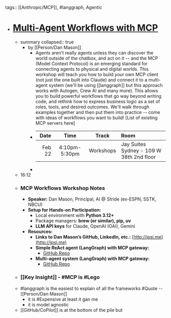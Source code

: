 tags:: [[Anthropic/MCP]], #langgraph, Agentic

- # [Multi-Agent Workflows with MCP](https://www.ai.engineer/summit/2025/schedule/mcp-workflows)
	- summary
	  collapsed:: true
		- by [[Person/Dan Mason]]
			- Agents aren't really agents unless they can discover the world outside of the chatbox, and act on it -- and the MCP (Model Context Protocol) is an emerging standard for connecting agents to physical and digital worlds. This workshop will teach you how to build your own MCP client (not just the one built into Claude) and connect it to a multi-agent system (we'll be using [[langgraph]] but this approach works with Autogen, Crew AI and many more). This allows you to build powerful workflows that go way beyond writing code, and rethink how to express business logic as a set of roles, tools, and desired outcomes. We'll walk through examples together and then put them into practice -- come with ideas of workflows you want to build! [List of existing MCP servers here]
			- | Date   | Time          | Track      | Room                                       |
			  |-------:|:-------------:|:----------:|:-------------------------------------------|
			  | Feb 22 | 4:10pm-5:30pm | Workshops  | Jay Suites Sydney - 109 W 38th 2nd floor   |
			-
	- 16:12
	- ### MCP Workflows Workshop Notes
		- **Speaker:** Dan Mason, Principal, AI @ Stride (ex-ESPN, SSTK, NBCU)
		- **Setup for Hands-on Participation:**
			- Local environment with **Python 3.12+**
			- Package managers: **brew (or similar), pip, uv**
			- **LLM API keys** for Claude, OpenAI (OAI), Gemini
		- **Resources:**
			- **Links to Dan Mason’s GitHub, LinkedIn, etc.:** [http://jpsi.me](http://jpsi.me)
			- **Simple ReAct agent (LangGraph) with MCP gateway:**
				- [GitHub Repo](https://github.com/danmas0n/react-agent-with-mcp/)
			- **Multi-agent system (LangGraph) with MCP gateway:**
				- [GitHub Repo](https://github.com/danmas0n/multi-agent-with-mcp/)
	- ### [[Key Insight]] - #MCP is #Lego
	- #langgraph is the easiest to explain of all the frameworks #Quote -- [[Person/Dan Mason]]
		- it is #Expensive at least it gan me
		- it is model agnostic
	- [[GitHub/CoPilot]] is at the bottom of the pile but